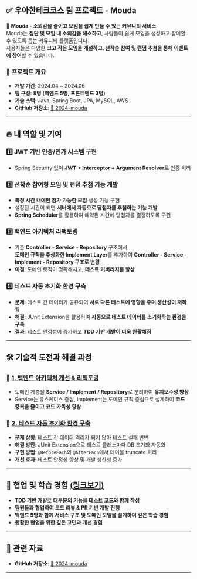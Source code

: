 ## ✅ **우아한테크코스 팀 프로젝트 - Mouda**

📌 **Mouda - 소외감을 줄이고 모임을 쉽게 만들 수 있는 커뮤니티 서비스**  
Mouda는 **집단 및 모임 내 소외감을 해소하고**, 사람들이 쉽게 모임을 생성하고 참여할 수 있도록 돕는 커뮤니티 플랫폼입니다.  
사용자들은 다양한 **크고 작은 모임을 개설하고, 선착순 참여 및 랜덤 추첨을 통해 이벤트에 참여**할 수 있습니다.

### 📌 **프로젝트 개요**
- **개발 기간**: 2024.04 ~ 2024.06  
- **팀 구성**: **8명 (백엔드 5명, 프론트엔드 3명)**
- **기술 스택**: Java, Spring Boot, JPA, MySQL, AWS  
- **GitHub 저장소**: [🔗 2024-mouda](https://github.com/ksk0605/2024-mouda)

---

## 🔥 **내 역할 및 기여**

### 1️⃣ **JWT 기반 인증/인가 시스템 구현**
- Spring Security 없이 **JWT + Interceptor + Argument Resolver**로 인증 처리  

### 2️⃣ **선착순 참여형 모임 및 랜덤 추첨 기능 개발**
- **특정 시간 내에만 참가 가능한 모임** 생성 기능 구현  
- 설정된 시간이 되면 **서버에서 자동으로 당첨자를 추첨하는 기능 개발**  
- **Spring Scheduler**를 활용하여 예약된 시간에 당첨자를 결정하도록 구현  

### 3️⃣ **백엔드 아키텍처 리팩토링**
- 기존 **Controller - Service - Repository** 구조에서  
  **도메인 규칙을 추상화한 Implement Layer**를 추가하여 **Controller - Service - Implement - Repository 구조로 변경**  
- **이점**: 도메인 로직이 명확해지고, **테스트 커버리지를 향상**  

### 4️⃣ **테스트 자동 초기화 환경 구축**
- **문제**: 테스트 간 데이터가 공유되어 **서로 다른 테스트에 영향을 주며 생산성이 저하**됨  
- **해결**: JUnit Extension을 활용하여 **자동으로 테스트 데이터를 초기화하는 환경을 구축**  
- **결과**: 테스트 안정성이 증가하고 **TDD 기반 개발이 더욱 원활해짐**  

---

## 🛠 **기술적 도전과 해결 과정**

### 📌 **[1. 백엔드 아키텍처 개선 & 리팩토링](https://github.com/ksk0605/portfolio/blob/main/mouda_project/backend/backend_architecture_refactoring.md)**
- 도메인 계층을 **Service / Implement / Repository**로 분리하여 **유지보수성 향상**  
- Service는 유스케이스 중심, Implement는 도메인 규칙 중심으로 설계하여 **코드 중복을 줄이고 코드 가독성 향상**  

### 📌 [2. **테스트 자동 초기화 환경 구축**](https://github.com/ksk0605/portfolio/blob/main/mouda_project/backend/test_environment_optimization.md)
- **문제 상황**: 테스트 간 데이터 격리가 되지 않아 테스트 실패 빈번
- **해결 방안**: JUnit Extension으로 테스트 클래스마다 DB 초기화 자동화
- **구현 방법**: `@BeforeEach`와 `@AfterEach`에서 테이블 truncate 처리
- **개선 효과**: 테스트 안정성 향상 및 개발 생산성 증가

---

## 🎯 **협업 및 학습 경험** [(링크보기)](https://github.com/ksk0605/portfolio/tree/main/mouda_project/soft-skills)
- **TDD 기반 개발**로 **대부분의 기능을 테스트 코드와 함께 작성**  
- **팀원들과 협업하여 코드 리뷰 & PR 기반 개발 진행**  
- **백엔드 5명과 함께 서비스 구조 및 도메인 모델을 설계하며 깊은 학습 경험**  
- **원활한 협업을 위한 깊은 고민과 개선 경험**

---

## 🔗 **관련 자료**
- **GitHub 저장소**: [🔗 2024-mouda](https://github.com/woowacourse-teams/2024-mouda)  

---
